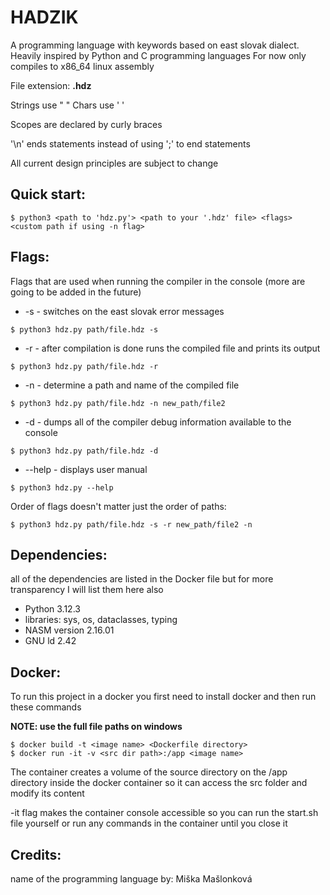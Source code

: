 
# HADZIK
A programming language with keywords based on east slovak dialect.
Heavily inspired by Python and C programming languages
For now only compiles to x86_64 linux assembly

File extension: **.hdz**

Strings use " "
Chars use ' '

Scopes are declared by curly braces

'\n' ends statements instead of using ';' to end statements

All current design principles are subject to change

## Quick start:
```
$ python3 <path to 'hdz.py'> <path to your '.hdz' file> <flags> <custom path if using -n flag>
```

## Flags:
Flags that are used when running the compiler in the console (more are going to be added in the future)

+ -s - switches on the east slovak error messages
```
$ python3 hdz.py path/file.hdz -s
```

+ -r - after compilation is done runs the compiled file and prints its output
```
$ python3 hdz.py path/file.hdz -r
```

+ -n - determine a path and name of the compiled file
```
$ python3 hdz.py path/file.hdz -n new_path/file2
```

+ -d - dumps all of the compiler debug information available to the console
```
$ python3 hdz.py path/file.hdz -d
```

+ --help - displays user manual
```
$ python3 hdz.py --help
```

Order of flags doesn't matter just the order of paths:
```
$ python3 hdz.py path/file.hdz -s -r new_path/file2 -n
```


## Dependencies:
all of the dependencies are listed in the Docker file but for more transparency I will list them here also
+ Python 3.12.3
+ libraries: sys, os, dataclasses, typing
+ NASM version 2.16.01
+ GNU ld 2.42

## Docker:
To run this project in a docker you first need to install docker and then run these commands

**NOTE: use the full file paths on windows** 
```
$ docker build -t <image name> <Dockerfile directory>
$ docker run -it -v <src dir path>:/app <image name>
```
The container creates a volume of the source directory on the /app directory inside the docker container so it can access the src folder and modify its content

-it flag makes the container console accessible so you can run the start.sh file yourself or run any commands in the container until you close it

## Credits:
name of the programming language by: Miška Mašlonková
